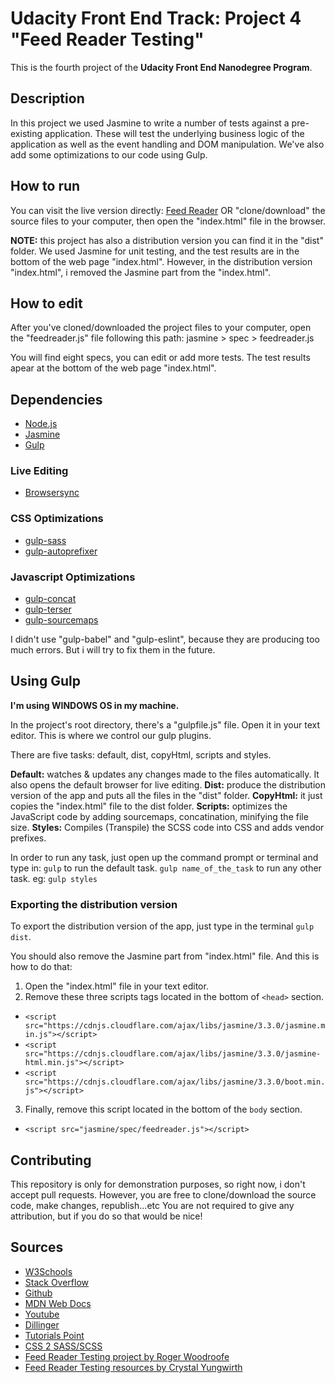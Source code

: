 # Udacity Front End Track: Project 4 "Feed Reader Testing"

This is the fourth project of the **Udacity Front End Nanodegree Program**.

## Description

In this project we used Jasmine to write a number of tests against a pre-existing application. These will test the underlying business logic of the application as well as the event handling and DOM manipulation.
We've also add some optimizations to our code using Gulp.

## How to run

You can visit the live version directly: [Feed Reader](https://thdgears.github.io/arcade-game/) OR "clone/download" the source files to your computer, then open the "index.html" file in the browser.

**NOTE:** this project has also a distribution version you can find it in the "dist" folder. We used Jasmine for unit testing, and the test results are in the bottom of the web page "index.html". However, in the distribution version "index.html", i removed the Jasmine part from the "index.html".

## How to edit

After you've cloned/downloaded the project files to your computer, open the "feedreader.js" file following this path: jasmine > spec > feedreader.js

You will find eight specs, you can edit or add more tests. The test results apear at the bottom of the web page "index.html".

## Dependencies
  * [Node.js](https://nodejs.org/en/)
  * [Jasmine](https://jasmine.github.io/index.html)
  * [Gulp](https://www.npmjs.com/package/gulp)
  ### Live Editing
  * [Browsersync](https://www.npmjs.com/package/browser-sync)
  ### CSS Optimizations
  * [gulp-sass](https://www.npmjs.com/package/gulp-sass)
  * [gulp-autoprefixer](https://www.npmjs.com/package/gulp-autoprefixer)
  ### Javascript Optimizations
  * [gulp-concat](https://www.npmjs.com/package/gulp-concat)
  * [gulp-terser](https://www.npmjs.com/package/gulp-terser)
  * [gulp-sourcemaps](https://www.npmjs.com/package/gulp-sourcemaps)

I didn't use "gulp-babel" and "gulp-eslint", because they are producing too much errors. But i will try to fix them in the future.

## Using Gulp

**I'm using WINDOWS OS in my machine.**

In the project's root directory, there's a "gulpfile.js" file. Open it in your text editor. This is where we control our gulp plugins.

There are five tasks: default, dist, copyHtml, scripts and styles.

**Default:** watches & updates any changes made to the files automatically. It also opens the default browser for live editing.
**Dist:** produce the distribution version of the app and puts all the files in the "dist" folder.
**CopyHtml:** it just copies the "index.html" file to the dist folder.
**Scripts:** optimizes the JavaScript code by adding sourcemaps, concatination, minifying the file size.
**Styles:** Compiles (Transpile) the SCSS code into CSS and adds vendor prefixes.

In order to run any task, just open up the command prompt or terminal and type in:
`gulp` to run the default task.
`gulp name_of_the_task` to run any other task. eg: `gulp styles`

### Exporting the distribution version

To export the distribution version of the app, just type in the terminal `gulp dist`.

You should also remove the Jasmine part from "index.html" file. And this is how to do that:
1. Open the "index.html" file in your text editor.
2. Remove these three scripts tags located in the bottom of `<head>` section.
  * `<script src="https://cdnjs.cloudflare.com/ajax/libs/jasmine/3.3.0/jasmine.min.js"></script>`
  * `<script src="https://cdnjs.cloudflare.com/ajax/libs/jasmine/3.3.0/jasmine-html.min.js"></script>`
  * `<script src="https://cdnjs.cloudflare.com/ajax/libs/jasmine/3.3.0/boot.min.js"></script>`
3. Finally, remove this script located in the bottom of the `body` section.
  * `<script src="jasmine/spec/feedreader.js"></script>`

## Contributing

This repository is only for demonstration purposes, so right now, i don't accept pull requests. However, you are free to clone/download the source code, make changes, republish...etc
You are not required to give any attribution, but if you do so that would be nice!

## Sources

* [W3Schools](https://www.w3schools.com/)
* [Stack Overflow](https://stackoverflow.com)
* [Github](https://github.com/)
* [MDN Web Docs](https://developer.mozilla.org/)
* [Youtube](https://www.youtube.com)
* [Dillinger](https://dillinger.io/)
* [Tutorials Point](https://www.tutorialspoint.com/)
* [CSS 2 SASS/SCSS](http://css2sass.herokuapp.com/)
* [Feed Reader Testing project by Roger Woodroofe](https://github.com/rogyw/ufend-p9-feed-reader-testing)
* [Feed Reader Testing resources by Crystal Yungwirth](https://github.com/crystal-dawn/udacity-fend-feed-reader-testing-resources)

